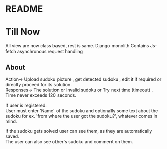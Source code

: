 # README

# Till Now

All view are now class based, rest is same.
Django monolith 
Contains Js-fetch asynchronous request handling

## About 

Action-> Upload sudoku picture , get detected sudoku , edit it if required or direclty proceed for its solution.<br />
Responses-> The solution or  Invalid sudoku or Try next time (timeout) . Time never exceeds 120 seconds.<br />

If user is registered:<br />
User must enter 'Name' of the sudoku and optionally some text about the sudoku for ex. 'from where the user got the sudoku?', whatever comes in mind.<br />

If the sudoku gets solved user can see them, as they are automatically saved.<br />
The user can also see other's sudoku and comment on them.<br />
